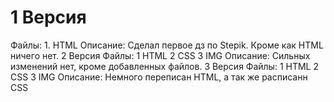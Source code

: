 <h1> 1 Версия </h1>   
  Файлы:
    1. HTML
  Описание: Сделал первое дз по Stepik. Кроме как HTML ничего нет.
2 Версия
  Файлы:
    1 HTML
    2 CSS
    3 IMG
  Описание: Сильных изменений нет, кроме добавленных файлов.
3 Версия
  Файлы:
    1 HTML
    2 CSS
    3 IMG
  Описание:  Немного переписан HTML, а так же расписанн CSS 
